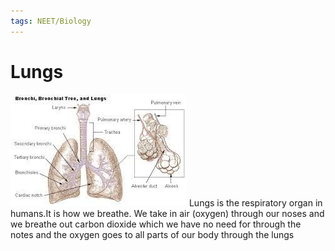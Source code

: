 ```yaml
---
tags: NEET/Biology
---
```


# Lungs
![](img/pasted_img_20220527201501.png)
Lungs is the respiratory organ in humans.It is how we breathe. We take in air (oxygen) through our noses and we breathe out carbon dioxide which we have no need for through the notes and the oxygen goes to all parts of our body through the lungs
